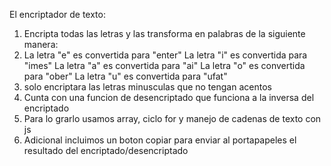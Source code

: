 El encriptador de texto:
1. Encripta todas las letras y las transforma en palabras de la siguiente manera:
2. La letra "e" es convertida para "enter"
   La letra "i" es convertida para "imes"
   La letra "a" es convertida para "ai"
   La letra "o" es convertida para "ober"
   La letra "u" es convertida para "ufat"
3. solo encriptara las letras minusculas que no tengan acentos
4. Cunta con una funcion de desencriptado que funciona a la inversa del encriptado
5. Para lo grarlo usamos array, ciclo for y manejo de cadenas de texto con js
6. Adicional incluimos un boton copiar para enviar al portapapeles el resultado del encriptado/desencriptado
   
